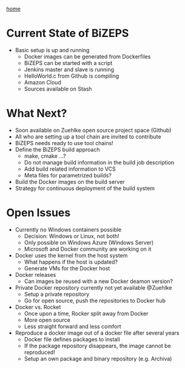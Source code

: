 [home](01_BiZEPS_Introduction.md)

#   Current State of BiZEPS
- Basic setup is up and running
  - Docker images can be generated from Dockerfiles
  - BiZEPS can be started with a script
  - Jenkins master and slave is running
  - HelloWorld.c from Github is compiling
  - Amazon Cloud
  - Sources available on Stash

#   What Next?
- Soon available on Zuehlke open source project space (Github)
- All who are setting up a tool chain are invited to contribute
- BiZEPS needs ready to use tool chains!
- Define the BiZEPS build approach
  - make, cmake ...?
  - Do not manage build information in the build job description
  - Add build related information to VCS
  - Meta files for parametrized builds?
- Build the Docker images on the build server
- Strategy for continuous deployment of the build system

#   Open Issues
- Currently no Windows containers possible
  - Decision: Windows or Linux, not both!
  - Only possible on Windows Azure (Windows Server)
  - Microsoft and Docker community are working on it
- Docker uses the kernel from the host system
  - What happens if the host is updated?
  - Generate VMs for the Docker host
- Docker releases
  - Can images be reused with a new Docker deamon version?
- Private Docker repository currently not yet available @Zuehlke
  - Setup a private repository
  - Go for open source, push the repositories to Docker hub
- Docker vs. Rocket
  - Once upon a time, Rocker split away from Docker
  - More open source
  - Less straight forward and less comfort
- Reproduce a docker image out of a docker file after several years
  - Docker file defines packages to install
  - If the package repository disappears, the image cannot be reproduced!
  - Setup an own package and binary repository (e.g. Archiva)
